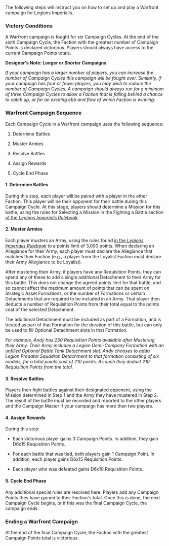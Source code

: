 The following steps will instruct you on how to set up and play a Warfront campaign for Legions Imperialis.

### Victory Conditions

A Warfront campaign is fought for six Campaign Cycles. At the end of the sixth Campaign Cycle, the Faction with the greatest number of Campaign Points is declared victorious. Players should always have access to the current Campaign Points totals.

**Designer's Note: Longer or Shorter Campaigns**

*If your campaign has a larger number of players, you can increase the number of Campaign Cycles this campaign will be fought over. Similarly, if your campaign has four or fewer players, you may wish to reduce the number of Campaign Cycles. A campaign should always run for a minimum of three Campaign Cycles to allow a Faction that is falling behind a chance to catch up, or for an exciting ebb and flow of which Faction is winning.*

### Warfront Campaign Sequence

Each Campaign Cycle in a Warfront campaign uses the following sequence:

1. Determine Battles

2. Muster Armies

3. Resolve Battles

4. Assign Rewards

5. Cycle End Phase

#### 1. Determine Battles

During this step, each player will be paired with a player in the other Faction. This player will be their opponent for their battle during this Campaign Cycle. At this stage, players should determine a Mission for this battle, using the rules for Selecting a Mission in the Fighting a Battle section [of the *Legions Imperialis Rulebook*](../legions_imperialis_rules/fighting_a_battle.md#selecting-a-mission).

#### 2. Muster Armies

Each player musters an Army, using the rules found [in the *Legions Imperialis Rulebook*](../legions_imperialis_rules/mustering_an_army.md) to a points limit of 3,000 points. When declaring an Allegiance for their Army, each player must declare the Allegiance that matches their Faction (e.g., a player from the Loyalist Faction must declare their Army Allegiance to be Loyalist).

After mustering their Army, if players have any Requisition Points, they can spend any of these to add a single additional Detachment to their Army for this battle. This does not change the agreed points limit for that battle, and so cannot affect the maximum amount of points that can be spent on Strategic Asset Formations, or the number of Formations or certain Detachments that are required to be included in an Army. That player then deducts a number of Requisition Points from their total equal to the points cost of the selected Detachment.

The additional Detachment must be included as part of a Formation, and is treated as part of that Formation for the duration of this battle, but can only be used to fill Optional Detachment slots in that Formation.

*For example, Andy has 250 Requisition Points available after Mustering their Army. Their Army includes a Legion Demi-Company Formation with an unfilled Optional Battle Tank Detachment slot. Andy chooses to adda Legion Predator Squadron Detachment to that formation consisting of six models, for a total points cost of 210 points. As such they deduct 210 Requisition Points from the total.*

#### 3. Resolve Battles

Players then fight battles against their designated opponent, using the Mission determined in Step 1 and the Army they have mustered in Step 2. The result of the battle must be recorded and reported to the other players and the Campaign Master if your campaign has more than two players.

#### 4. Assign Rewards

During this step:

- Each victorious player gains 3 Campaign Points. In addition, they gain D6x15 Requisition Points.

- For each battle that was tied, both players gain 1 Campaign Point. In addition, each player gains D6x15 Requisition Points.

- Each player who was defeated gains D6x10 Requisition Points.

#### 5. Cycle End Phase

Any additional special rules are resolved here. Players add any Campaign Points they have gained to their Faction's total. Once this is done, the next Campaign Cycle begins, or if this was the final Campaign Cycle, the campaign ends.

### Ending a Warfront Campaign

At the end of the final Campaign Cycle, the Faction with the greatest Campaign Points total is victorious.
